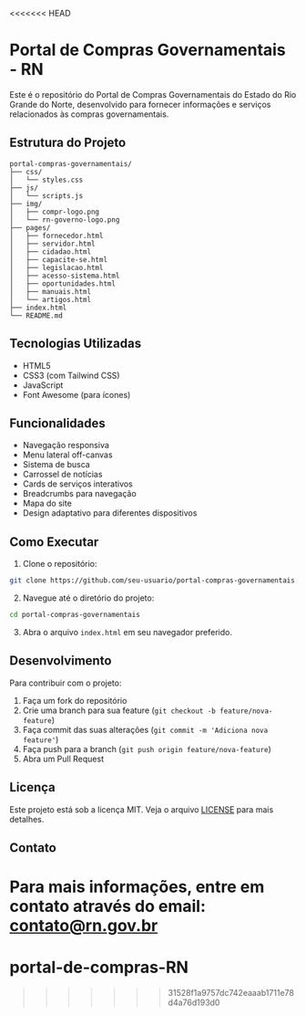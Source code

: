 <<<<<<< HEAD
# Portal de Compras Governamentais - RN

Este é o repositório do Portal de Compras Governamentais do Estado do Rio Grande do Norte, desenvolvido para fornecer informações e serviços relacionados às compras governamentais.

## Estrutura do Projeto

```
portal-compras-governamentais/
├── css/
│   └── styles.css
├── js/
│   └── scripts.js
├── img/
│   ├── compr-logo.png
│   └── rn-governo-logo.png
├── pages/
│   ├── fornecedor.html
│   ├── servidor.html
│   ├── cidadao.html
│   ├── capacite-se.html
│   ├── legislacao.html
│   ├── acesso-sistema.html
│   ├── oportunidades.html
│   ├── manuais.html
│   └── artigos.html
├── index.html
└── README.md
```

## Tecnologias Utilizadas

- HTML5
- CSS3 (com Tailwind CSS)
- JavaScript
- Font Awesome (para ícones)

## Funcionalidades

- Navegação responsiva
- Menu lateral off-canvas
- Sistema de busca
- Carrossel de notícias
- Cards de serviços interativos
- Breadcrumbs para navegação
- Mapa do site
- Design adaptativo para diferentes dispositivos

## Como Executar

1. Clone o repositório:
```bash
git clone https://github.com/seu-usuario/portal-compras-governamentais.git
```

2. Navegue até o diretório do projeto:
```bash
cd portal-compras-governamentais
```

3. Abra o arquivo `index.html` em seu navegador preferido.

## Desenvolvimento

Para contribuir com o projeto:

1. Faça um fork do repositório
2. Crie uma branch para sua feature (`git checkout -b feature/nova-feature`)
3. Faça commit das suas alterações (`git commit -m 'Adiciona nova feature'`)
4. Faça push para a branch (`git push origin feature/nova-feature`)
5. Abra um Pull Request

## Licença

Este projeto está sob a licença MIT. Veja o arquivo [LICENSE](LICENSE) para mais detalhes.

## Contato

Para mais informações, entre em contato através do email: contato@rn.gov.br 
=======
# portal-de-compras-RN
>>>>>>> 31528f1a9757dc742eaaab1711e78d4a76d193d0
